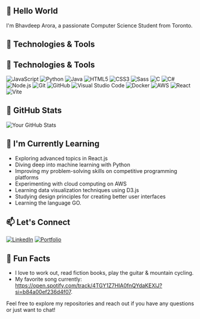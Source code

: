 ## 👋 Hello World 

I'm Bhavdeep Arora, a passionate Computer Science Student from Toronto.

## 🔧 Technologies & Tools

## 🔧 Technologies & Tools

![JavaScript](https://img.shields.io/badge/-JavaScript-F7DF1E?logo=javascript&logoColor=black&style=flat)
![Python](https://img.shields.io/badge/-Python-3776AB?logo=python&logoColor=white&style=flat)
![Java](https://img.shields.io/badge/-Java-007396?logo=java&logoColor=white&style=flat)
![HTML5](https://img.shields.io/badge/-HTML5-E34F26?logo=html5&logoColor=white&style=flat)
![CSS3](https://img.shields.io/badge/-CSS3-1572B6?logo=css3&logoColor=white&style=flat)
![Sass](https://img.shields.io/badge/-Sass-CC6699?logo=sass&logoColor=white&style=flat)
![C](https://img.shields.io/badge/-C-A8B9CC?logo=c&logoColor=white&style=flat)
![C#](https://img.shields.io/badge/-C%23-239120?logo=c-sharp&logoColor=white&style=flat)
![Node.js](https://img.shields.io/badge/-Node.js-339933?logo=node.js&logoColor=white&style=flat)
![Git](https://img.shields.io/badge/-Git-F05032?logo=git&logoColor=white&style=flat)
![GitHub](https://img.shields.io/badge/-GitHub-181717?logo=github&logoColor=white&style=flat)
![Visual Studio Code](https://img.shields.io/badge/-VSCode-007ACC?logo=visual-studio-code&logoColor=white&style=flat)
![Docker](https://img.shields.io/badge/-Docker-2496ED?logo=docker&logoColor=white&style=flat)
![AWS](https://img.shields.io/badge/-AWS-232F3E?logo=amazon-aws&logoColor=white&style=flat)
![React](https://img.shields.io/badge/-React-61DAFB?logo=react&logoColor=white&style=flat)
![Vite](https://img.shields.io/badge/-Vite-646CFF?logo=vite&logoColor=white&style=flat)

## 🚀 GitHub Stats

![Your GitHub Stats](https://github-readme-stats.vercel.app/api?username=bhav2134&show_icons=true&count_private=true&hide=contribs,prs&theme=radical)

## 🌱 I'm Currently Learning

- Exploring advanced topics in React.js
- Diving deep into machine learning with Python
- Improving my problem-solving skills on competitive programming platforms
- Experimenting with cloud computing on AWS
- Learning data visualization techniques using D3.js
- Studying design principles for creating better user interfaces
- Learning the language GO. 

## 📫 Let's Connect

[![LinkedIn](https://img.shields.io/badge/-LinkedIn-0077B5?logo=linkedin&logoColor=white)](https://www.linkedin.com/in/bhavdeeparora/)
[![Portfolio](https://img.shields.io/badge/-Portfolio-4285F4?style=flat&logo=google-chrome&logoColor=white)](https://www.your-portfolio.com/)

## 🎵 Fun Facts

- I love to work out, read fiction books, play the guitar & mountain cycling.
- My favorite song currently: https://open.spotify.com/track/4TGY1Z7HIA0fnQYdaKEXlJ?si=b84a00ef236d4f07.

Feel free to explore my repositories and reach out if you have any questions or just want to chat!


